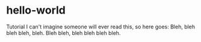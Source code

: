 # hello-world
Tutorial
I can't imagine someone will ever read this, so here goes:
Bleh, bleh bleh bleh, bleh. Bleh bleh, bleh bleh bleh bleh.
